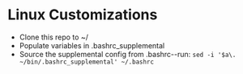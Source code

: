 # Linux Customizations
- Clone this repo to ~/
- Populate variables in .bashrc_supplemental
- Source the supplemental config from .bashrc--run: ` sed -i '$a\. ~/bin/.bashrc_supplemental' ~/.bashrc `
